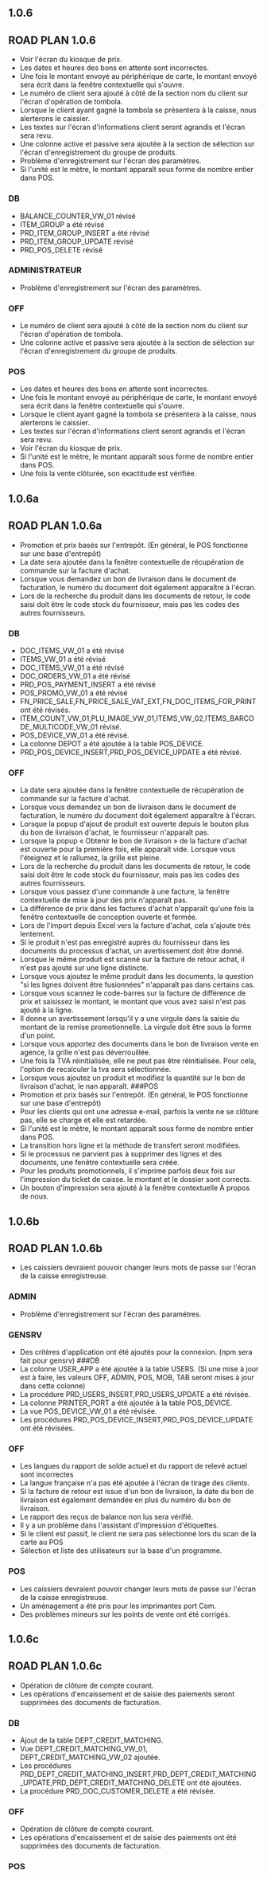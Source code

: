 ## 1.0.6
## ROAD PLAN 1.0.6
- Voir l'écran du kiosque de prix.
- Les dates et heures des bons en attente sont incorrectes.
- Une fois le montant envoyé au périphérique de carte, le montant envoyé sera écrit dans la fenêtre contextuelle qui s'ouvre.
- Le numéro de client sera ajouté à côté de la section nom du client sur l'écran d'opération de tombola.
- Lorsque le client ayant gagné la tombola se présentera à la caisse, nous alerterons le caissier.
- Les textes sur l'écran d'informations client seront agrandis et l'écran sera revu.
- Une colonne active et passive sera ajoutée à la section de sélection sur l'écran d'enregistrement du groupe de produits.
- Problème d'enregistrement sur l'écran des paramètres.
- Si l'unité est le mètre, le montant apparaît sous forme de nombre entier dans POS.
### DB
- BALANCE_COUNTER_VW_01 révisé
- ITEM_GROUP a été révisé
- PRD_ITEM_GROUP_INSERT a été révisé
- PRD_ITEM_GROUP_UPDATE révisé
- PRD_POS_DELETE révisé
### ADMINISTRATEUR
- Problème d'enregistrement sur l'écran des paramètres.
### OFF
- Le numéro de client sera ajouté à côté de la section nom du client sur l'écran d'opération de tombola.
- Une colonne active et passive sera ajoutée à la section de sélection sur l'écran d'enregistrement du groupe de produits.
### POS
- Les dates et heures des bons en attente sont incorrectes.
- Une fois le montant envoyé au périphérique de carte, le montant envoyé sera écrit dans la fenêtre contextuelle qui s'ouvre.
- Lorsque le client ayant gagné la tombola se présentera à la caisse, nous alerterons le caissier.
- Les textes sur l'écran d'informations client seront agrandis et l'écran sera revu.
- Voir l'écran du kiosque de prix.
- Si l'unité est le mètre, le montant apparaît sous forme de nombre entier dans POS.
- Une fois la vente clôturée, son exactitude est vérifiée.

## 1.0.6a
## ROAD PLAN 1.0.6a
- Promotion et prix basés sur l'entrepôt. (En général, le POS fonctionne sur une base d'entrepôt)
- La date sera ajoutée dans la fenêtre contextuelle de récupération de commande sur la facture d'achat.
- Lorsque vous demandez un bon de livraison dans le document de facturation, le numéro du document doit également apparaître à l'écran.
- Lors de la recherche du produit dans les documents de retour, le code saisi doit être le code stock du fournisseur, mais pas les codes des autres fournisseurs.
### DB
- DOC_ITEMS_VW_01 a été révisé
- ITEMS_VW_01  a été révisé
- DOC_ITEMS_VW_01 a été révisé
- DOC_ORDERS_VW_01 a été révisé
- PRD_POS_PAYMENT_INSERT a été révisé
- POS_PROMO_VW_01 a été révisé
- FN_PRICE_SALE,FN_PRICE_SALE_VAT_EXT,FN_DOC_ITEMS_FOR_PRINT ont été révisés.
- ITEM_COUNT_VW_01,PLU_IMAGE_VW_01,ITEMS_VW_02,ITEMS_BARCODE_MULTICODE_VW_01 révisé.
- POS_DEVICE_VW_01 a été révisé.
- La colonne DEPOT a été ajoutée à la table POS_DEVICE.
- PRD_POS_DEVICE_INSERT,PRD_POS_DEVICE_UPDATE a été révisé.
### OFF
- La date sera ajoutée dans la fenêtre contextuelle de récupération de commande sur la facture d'achat.
- Lorsque vous demandez un bon de livraison dans le document de facturation, le numéro du document doit également apparaître à l'écran.
- Lorsque la popup d'ajout de produit est ouverte depuis le bouton plus du bon de livraison d'achat, le fournisseur n'apparaît pas.
- Lorsque la popup « Obtenir le bon de livraison » de la facture d'achat est ouverte pour la première fois, elle apparaît vide. Lorsque vous l'éteignez et le rallumez, la grille est pleine.
- Lors de la recherche du produit dans les documents de retour, le code saisi doit être le code stock du fournisseur, mais pas les codes des autres fournisseurs.
- Lorsque vous passez d'une commande à une facture, la fenêtre contextuelle de mise à jour des prix n'apparaît pas.
- La différence de prix dans les factures d'achat n'apparaît qu'une fois la fenêtre contextuelle de conception ouverte et fermée.
- Lors de l'import depuis Excel vers la facture d'achat, cela s'ajoute très lentement.
- Si le produit n'est pas enregistré auprès du fournisseur dans les documents du processus d'achat, un avertissement doit être donné.
- Lorsque le même produit est scanné sur la facture de retour achat, il n'est pas ajouté sur une ligne distincte.
- Lorsque vous ajoutez le même produit dans les documents, la question "si les lignes doivent être fusionnées" n'apparaît pas dans certains cas.
- Lorsque vous scannez le code-barres sur la facture de différence de prix et saisissez le montant, le montant que vous avez saisi n'est pas ajouté à la ligne.
- Il donne un avertissement lorsqu'il y a une virgule dans la saisie du montant de la remise promotionnelle. La virgule doit être sous la forme d'un point.
- Lorsque vous apportez des documents dans le bon de livraison vente en agence, la grille n'est pas déverrouillée.
- Une fois la TVA réinitialisée, elle ne peut pas être réinitialisée. Pour cela, l'option de recalculer la tva sera sélectionnée.
- Lorsque vous ajoutez un produit et modifiez la quantité sur le bon de livraison d'achat, le nan apparaît.
###POS
- Promotion et prix basés sur l'entrepôt. (En général, le POS fonctionne sur une base d'entrepôt)
- Pour les clients qui ont une adresse e-mail, parfois la vente ne se clôture pas, elle se charge et elle est retardée.
- Si l'unité est le mètre, le montant apparaît sous forme de nombre entier dans POS.
- La transition hors ligne et la méthode de transfert seront modifiées.
- Si le processus ne parvient pas à supprimer des lignes et des documents, une fenêtre contextuelle sera créée.
- Pour les produits promotionnels, il s'imprime parfois deux fois sur l'impression du ticket de caisse. le montant et le dossier sont corrects.
- Un bouton d'impression sera ajouté à la fenêtre contextuelle À propos de nous.

## 1.0.6b
## ROAD PLAN 1.0.6b
- Les caissiers devraient pouvoir changer leurs mots de passe sur l'écran de la caisse enregistreuse.
### ADMIN
- Problème d'enregistrement sur l'écran des paramètres.
### GENSRV
- Des critères d'application ont été ajoutés pour la connexion. (npm sera fait pour gensrv)
###DB
- La colonne USER_APP a été ajoutée à la table USERS. (Si une mise à jour est à faire, les valeurs OFF, ADMIN, POS, MOB, TAB seront mises à jour dans cette colonne)
- La procédure PRD_USERS_INSERT,PRD_USERS_UPDATE a été révisée.
- La colonne PRINTER_PORT a été ajoutée à la table POS_DEVICE.
- La vue POS_DEVICE_VW_01 a été révisée.
- Les procédures PRD_POS_DEVICE_INSERT,PRD_POS_DEVICE_UPDATE ont été révisées.
### OFF
- Les langues du rapport de solde actuel et du rapport de relevé actuel sont incorrectes
- La langue française n'a pas été ajoutée à l'écran de tirage des clients.
- Si la facture de retour est issue d'un bon de livraison, la date du bon de livraison est également demandée en plus du numéro du bon de livraison.
- Le rapport des reçus de balance non lus sera vérifié.
- Il y a un problème dans l'assistant d'impression d'étiquettes.
- Si le client est passif, le client ne sera pas sélectionné lors du scan de la carte au POS
- Sélection et liste des utilisateurs sur la base d'un programme.
### POS
- Les caissiers devraient pouvoir changer leurs mots de passe sur l'écran de la caisse enregistreuse.
- Un aménagement a été pris pour les imprimantes port Com.
- Des problèmes mineurs sur les points de vente ont été corrigés.

## 1.0.6c
## ROAD PLAN 1.0.6c
- Opération de clôture de compte courant.
- Les opérations d'encaissement et de saisie des paiements seront supprimées des documents de facturation.
### DB
- Ajout de la table DEPT_CREDIT_MATCHING.
- Vue DEPT_CREDIT_MATCHING_VW_01, DEPT_CREDIT_MATCHING_VW_02 ajoutée.
- Les procédures PRD_DEPT_CREDIT_MATCHING_INSERT,PRD_DEPT_CREDIT_MATCHING_UPDATE,PRD_DEPT_CREDIT_MATCHING_DELETE ont été ajoutées.
- La procédure PRD_DOC_CUSTOMER_DELETE a été révisée.
### OFF
- Opération de clôture de compte courant.
- Les opérations d'encaissement et de saisie des paiements ont été supprimées des documents de facturation.
### POS
